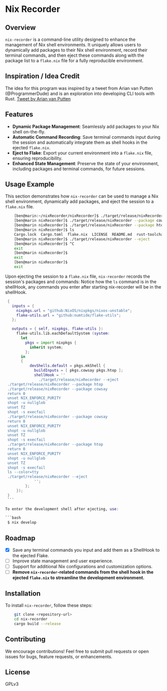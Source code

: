# Nix Recorder

## Overview
`nix-recorder` is a command-line utility designed to enhance the management of Nix shell environments. It uniquely allows users to dynamically add packages to their Nix shell environment, record their terminal commands, and then eject these commands along with the package list to a `flake.nix` file for a fully reproducible environment.

## Inspiration / Idea Credit
The idea for this program was inspired by a tweet from Arian van Putten (@ProgrammerDude) and is an exploration into developing CLI tools with Rust. [Tweet by Arian van Putten](https://twitter.com/ProgrammerDude/status/1754200297675554941)

## Features
- **Dynamic Package Management**: Seamlessly add packages to your Nix shell on-the-fly.
- **Automatic Command Recording**: Save terminal commands input during the session and automatically integrate them as shell hooks in the ejected `flake.nix`.
- **Eject to Flake**: Export your current environment into a `flake.nix` file, ensuring reproducibility.
- **Enhanced State Management**: Preserve the state of your environment, including packages and terminal commands, for future sessions.

## Usage Example
This section demonstrates how `nix-recorder` can be used to manage a Nix shell environment, dynamically add packages, and eject the session to a `flake.nix` file.

```bash
    [ben@marin:~/nixRecorder/nixRecorder]$ ./target/release/nixRecorder --start
    [ben@marin nixRecorder]$ ./target/release/nixRecorder --package cowsay
    [ben@marin nixRecorder]$ ./target/release/nixRecorder --package htop
    [ben@marin nixRecorder]$ ls
    Cargo.lock  Cargo.toml  flake.nix  LICENSE  README.md  rust-toolchain  scripts  shell.nix  src  target
    [ben@marin nixRecorder]$ ./target/release/nixRecorder --eject
    [ben@marin nixRecorder]$ ^C
    exit
    [ben@marin nixRecorder]$
    exit
    [ben@marin nixRecorder]$
    exit
```

Upon ejecting the session to a `flake.nix` file, `nix-recorder` records the session's packages and commands:
Notice how the `ls` command is in the shellHook, any commands you enter after starting nix-recorder will be in the shellHook.

   ```nix
    {
      inputs = {
        nixpkgs.url = "github:NixOS/nixpkgs/nixos-unstable";
        flake-utils.url = "github:numtide/flake-utils";
      };

      outputs = { self, nixpkgs, flake-utils }:
        flake-utils.lib.eachDefaultSystem (system:
          let
            pkgs = import nixpkgs {
              inherit system;
            };
          in
          {
              devShells.default = pkgs.mkShell {
                buildInputs = [ pkgs.cowsay pkgs.htop ];
                shellHook = ''
                  ./target/release/nixRecorder --eject
    ./target/release/nixRecorder --package htop
    ./target/release/nixRecorder --package cowsay
    return 0
    unset NIX_ENFORCE_PURITY
    shopt -u nullglob
    unset TZ
    shopt -s execfail
    ./target/release/nixRecorder --package cowsay
    return 0
    unset NIX_ENFORCE_PURITY
    shopt -u nullglob
    unset TZ
    shopt -s execfail
    ./target/release/nixRecorder --package htop
    return 0
    unset NIX_ENFORCE_PURITY
    shopt -u nullglob
    unset TZ
    shopt -s execfail
    ls --color=tty
    ./target/release/nixRecorder --eject
                '';
            };
        });
    }
    ```

To enter the development shell after ejecting, use:

```bash
    $ nix develop
```

## Roadmap
- [x] Save any terminal commands you input and add them as a ShellHook to the ejected Flake.
- [ ] Improve state management and user experience.
- [ ] Support for additional Nix configurations and customization options.
- [ ] **Remove `nix-recorder`-related commands from the shell hook in the ejected `flake.nix` to streamline the development environment.**

## Installation
To install `nix-recorder`, follow these steps:

```bash
    git clone <repository-url>
    cd nix-recorder
    cargo build --release
```
## Contributing
We encourage contributions! Feel free to submit pull requests or open issues for bugs, feature requests, or enhancements.

## License
GPLv3

